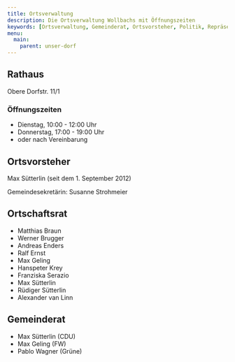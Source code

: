 ```yaml
---
title: Ortsverwaltung
description: Die Ortsverwaltung Wollbachs mit Öffnungszeiten
keywords: [Ortsverwaltung, Gemeinderat, Ortsvorsteher, Politik, Repräsentanten]
menu:
  main:
    parent: unser-dorf
---
```


## Rathaus
Obere Dorfstr. 11/1

### Öffnungszeiten
- Dienstag, 10:00 - 12:00 Uhr
- Donnerstag, 17:00 - 19:00 Uhr
- oder nach Vereinbarung

## Ortsvorsteher
Max Sütterlin (seit dem 1. September 2012)

Gemeindesekretärin: Susanne Strohmeier

## Ortschaftsrat
  - Matthias Braun
  - Werner Brugger
  - Andreas Enders
  - Ralf Ernst
  - Max Geling
  - Hanspeter Krey
  - Franziska Serazio
  - Max Sütterlin
  - Rüdiger Sütterlin
  - Alexander van Linn

## Gemeinderat
  - Max Sütterlin (CDU)
  - Max Geling (FW)
  - Pablo Wagner (Grüne)
